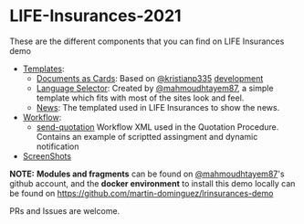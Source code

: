 # LIFE-Insurances-2021
These are the different components that you can find on LIFE Insurances demo

* [Templates](https://github.com/martin-dominguez/LIFE-Insurances-2021/tree/master/lrinsurances-templates):
    * [Documents as Cards](https://github.com/martin-dominguez/LIFE-Insurances-2021/tree/master/lrinsurances-templates/documents): Based on [@kristianp335](https://github.com/kristianp335) [development](https://github.com/kristianp335/application_display_templates/blob/master/documents_as_cards_asset_publisher.ftl)
    * [Language Selector](https://github.com/martin-dominguez/LIFE-Insurances-2021/tree/master/lrinsurances-templates/language-selector): Created by [@mahmoudhtayem87](https://github.com/mahmoudhtayem87), a simple template which fits with most of the sites look and feel.
    * [News](https://github.com/martin-dominguez/LIFE-Insurances-2021/tree/master/lrinsurances-templates/news): The templated used in LIFE Insurances to show the news.
* [Workflow](https://github.com/martin-dominguez/LIFE-Insurances-2021/tree/master/lrinsurances-workflow):
    * [send-quotation](https://github.com/martin-dominguez/LIFE-Insurances-2021/tree/master/lrinsurances-workflow/send-quotation.xml) Workflow XML used in the Quotation Procedure. Contains an example of scriptted assingment and dynamic notification
* [ScreenShots](https://github.com/martin-dominguez/LIFE-Insurances-2021/tree/master/lrinsurances-screenshots)

**NOTE:** **Modules and fragments** can be found on [@mahmoudhtayem87](https://github.com/mahmoudhtayem87)'s github account, and the **docker environment** to install this demo locally can be found on https://github.com/martin-dominguez/lrinsurances-demo

PRs and Issues are welcome.